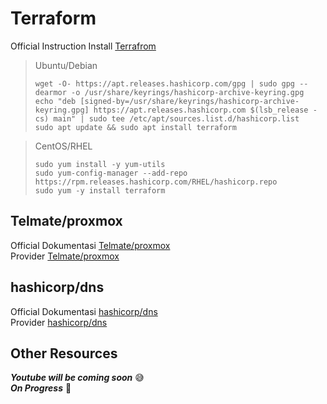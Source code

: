 # Terraform

Official Instruction Install [Terrafrom](https://developer.hashicorp.com/terraform/downloads?product_intent=terraform)

>Ubuntu/Debian<br>
>```
>wget -O- https://apt.releases.hashicorp.com/gpg | sudo gpg --dearmor -o /usr/share/keyrings/hashicorp-archive-keyring.gpg
>echo "deb [signed-by=/usr/share/keyrings/hashicorp-archive-keyring.gpg] https://apt.releases.hashicorp.com $(lsb_release -cs) main" | sudo tee /etc/apt/sources.list.d/hashicorp.list
>sudo apt update && sudo apt install terraform
>```

>CentOS/RHEL
>```
>sudo yum install -y yum-utils
>sudo yum-config-manager --add-repo https://rpm.releases.hashicorp.com/RHEL/hashicorp.repo
>sudo yum -y install terraform
>```

## Telmate/proxmox
Official Dokumentasi [Telmate/proxmox](https://github.com/Telmate/terraform-provider-proxmox/tree/master)<br>
Provider [Telmate/proxmox](https://registry.terraform.io/providers/Telmate/proxmox)

## hashicorp/dns
Official Dokumentasi [hashicorp/dns](https://github.com/hashicorp/terraform-provider-dns)<br>
Provider [hashicorp/dns](https://registry.terraform.io/providers/hashicorp/dns)


## Other Resources


***Youtube will be coming soon*** 😅<br>
***On Progress*** 👋